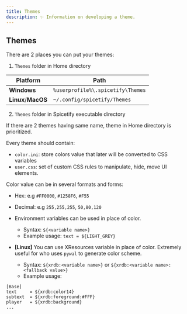 ```yaml
---
title: Themes
description: ✨ Information on developing a theme.
---
```


## Themes

There are 2 places you can put your themes:

1. `Themes` folder in Home directory

| Platform            | Path                              |
| ------------------- | --------------------------------- |
| **Windows**         | `%userprofile%\.spicetify\Themes` |
| **Linux**/**MacOS** | `~/.config/spicetify/Themes`      |

2. `Themes` folder in Spicetify executable directory

If there are 2 themes having same name, theme in Home directory is prioritized.

Every theme should contain:

- `color.ini`: store colors value that later will be converted to CSS variables
- `user.css`: set of custom CSS rules to manipulate, hide, move UI elements.

Color value can be in several formats and forms:

- Hex: e.g `#FF0000`, `#1258F6`, `#F55`
- Decimal: e.g `255,255,255`, `50,80,120`
- Environment variables can be used in place of color.

  - Syntax: `${<variable name>}`
  - Example usage: `text = ${LIGHT_GREY}`

- **[Linux]** You can use XResources variable in place of color. Extremely useful for who uses `pywal` to generate color scheme.
  - Syntax: `${xrdb:<variable name>}` or `${xrdb:<variable name>:<fallback value>}`
  - Example usage:

```
[Base]
text     = ${xrdb:color14}
subtext  = ${xrdb:foreground:#FFF}
player   = ${xrdb:background}
...
```
